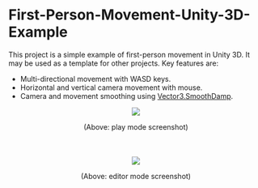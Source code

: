 # First-Person-Movement-Unity-3D-Example
<p>This project is a simple example of first-person movement in Unity 3D. It may be used as a template for other projects. Key features are: </p>
<ul>
  <li>Multi-directional movement with WASD keys.</li>
  <li>Horizontal and vertical camera movement with mouse.</li>
  <li>Camera and movement smoothing using <a href="https://docs.unity3d.com/ScriptReference/Vector3.SmoothDamp.html">Vector3.SmoothDamp</a>.</li>
</ul>


<p align="center">
<img src="https://user-images.githubusercontent.com/1779628/165623033-37383a8a-e142-41a3-95fd-62b2df887056.png"/>
<div align="center">(Above: play mode screenshot)</div>
</p>

<p align="center" style="margin-top:50px">
<img src="https://user-images.githubusercontent.com/1779628/165624245-5eaf5d59-fd66-4d2f-ae19-4d776872ab20.png"/>
<div align="center">(Above: editor mode screenshot)</div>
</p>
